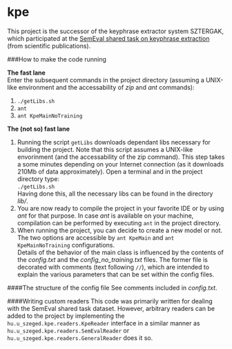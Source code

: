 kpe
===

This project is the successor of the keyphrase extractor system SZTERGAK, which participated at the [SemEval shared task on keyphrase extraction](http://semeval2.fbk.eu/semeval2.php?location=tasks&taskid=6) (from scientific publications).

###How to make the code running

**The fast lane**  
Enter the subsequent commands in the project directory (assuming a UNIX-like environment and the accessability of *zip* and *ant* commands):  
1. `./getLibs.sh`  
2. `ant`  
3. `ant KpeMainNoTraining`  

**The (not so) fast lane**  
1. Running the script `getLibs` downloads dependant libs necessary for building the project. Note that this script assumes a UNIX-like envorinment (and the accessability of the zip command). This step takes a some minutes depending on your Internet connection (as it downloads 210Mb of data approximately). Open a terminal and in the project directory type:   
`./getLibs.sh`   
Having done this, all the necessary libs can be found in the directory *lib/*.  
2. You are now ready to compile the project in your favorite IDE or by using *ant* for that purpose. In case *ant* is available on your machine, compilation can be performed by executing `ant` in the project directory.   
3. When running the project, you can decide to create a new model or not. The two options are accessible by `ant KpeMain` and `ant KpeMainNoTraining` configurations.   
Details of the behavior of the main class is influenced by the contents of the *config.txt* and the *config_no_training.txt* files.
The former file is decorated with comments (text following `//`), which are intended to explain the various parameters that can be set within the config files.

####The structure of the config file
See comments included in *config.txt*.

####Writing custom readers
This code was primarily written for dealing with the SemEval shared task dataset. However, arbitrary readers can be added to the project by implementing the `hu.u_szeged.kpe.readers.KpeReader` interface in a similar manner as `hu.u_szeged.kpe.readers.SemEvalReader` or `hu.u_szeged.kpe.readers.GeneralReader` does it so.
